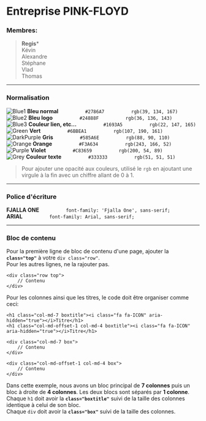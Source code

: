 Entreprise PINK-FLOYD
======================

### Membres: 

> **Regis***  
> Kévin  
> Alexandre  
> Stéphane  
> Vlad  
> Thomas  

---

### Normalisation
![Blue1](http://i.imgur.com/LRmX4za.png) **Bleu normal**     `#2786A7`     `rgb(39, 134, 167)`  
![Blue2](http://i.imgur.com/8rzcdUv.png) **Bleu logo**     `#24888F`     `rgb(36, 136, 143)`  
![Blue3](http://i.imgur.com/I1sSpwb.png) **Couleur lien, etc...**     `#1693A5`     `rgb(22, 147, 165)`  
![Green](http://i.imgur.com/iUjhHh7.png) **Vert**     `#6BBEA1`     `rgb(107, 190, 161)`  
![DarkPurple](http://i.imgur.com/rFLSVo5.png) **Gris**     `#585A6E`     `rgb(88, 90, 110)`  
![Orange](http://i.imgur.com/hSw4iwm.png) **Orange**     `#F3A634`     `rgb(243, 166, 52)`  
![Purple](http://i.imgur.com/drmZCLI.png) **Violet**     `#C83659`     `rgb(200, 54, 89)`  
![Grey](http://i.imgur.com/kBmpJis.png) **Couleur texte**     `#333333`     `rgb(51, 51, 51)`  
> Pour ajouter une opacité aux couleurs, utilisé le `rgb` en ajoutant une virgule à la fin avec un chiffre allant de 0 à 1.

---

### Police d'écriture
**FJALLA ONE**     `font-family: 'Fjalla One', sans-serif;`  
**ARIAL**     `font-family: Arial, sans-serif;`  

---

### Bloc de contenu

Pour la première ligne de bloc de contenu d'une page, ajouter la **`class="top"`** à votre `div class="row"`.  
Pour les autres lignes, ne la rajouter pas.  
```
<div class="row top">
	// Contenu
</div>
```

Pour les colonnes ainsi que les titres, le code doit être organiser comme ceci:
```
<h1 class="col-md-7 boxtitle"><i class="fa fa-ICON" aria-hidden="true"></i>Titre</h1>
<h1 class="col-md-offset-1 col-md-4 boxtitle"><i class="fa fa-ICON" aria-hidden="true"></i>Titre</h1>

<div class="col-md-7 box">
	// Contenu
</div>

<div class="col-md-offset-1 col-md-4 box">
	// Contenu
</div>
```
Dans cette exemple, nous avons un bloc principal de **7 colonnes** puis un bloc à droite de **4 colonnes**. Les deux blocs sont séparés par **1 colonne**.  
Chaque `h1` doit avoir la **`class="boxtitle"`** suivi de la taille des colonnes identique à celui de son bloc.  
Chaque `div` doit avoir la **`class="box"`** suivi de la taille des colonnes.

